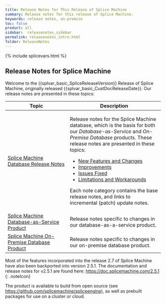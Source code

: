 ```yaml
---
title: Release Notes for This Release of Splice Machine
summary: Release notes for this release of Splice Machine.
keywords: release notes, on-premise
toc: false
product: all
sidebar:  releasenotes_sidebar
permalink: releasenotes_intro.html
folder: ReleaseNotes
---
```

<section>
<div class="TopicContent" data-swiftype-index="true" markdown="1">
{% include splicevars.html %}

# Release Notes for Splice Machine

Welcome to the {{splvar_basic_SpliceReleaseVersion}} Release of Splice Machine, originally released  {{splvar_basic_CustDocReleaseDate}}. Our release notes are presented in these topics:

<table>
    <col width="40%" />
    <col />
    <thead>
        <tr>
            <th>Topic</th>
            <th>Description</th>
        </tr>
    </thead>
    <tbody>
        <tr>
            <td><a href="releasenotes_dbintro.html">Splice Machine Database Release Notes</a></td>
            <td><p>Release notes for the Splice Machine database, which is the basis for both our <em>Database-as-Service</em> and <em>On-Premise Database</em> products. These release notes are presented in these topics:</p>
                <ul>
                    <li><a href="releasenotes_newfeatures.html">New Features and Changes</a></li>
                    <li><a href="releasenotes_improvements.html">Improvements</a></li>
                    <li><a href="releasenotes_bugfixes.html">Issues Fixed</a></li>
                    <li><a href="releasenotes_workarounds.html">Limitations and Workarounds</a></li>
                </ul>
                <p>Each note category contains the base release notes, and links to incremental (patch) update notes.</p>
            </td>
        </tr>
        <tr>
            <td><a href="releasenotes_dbaas.html">Splice Machine Database-as-Service Product</a></td>
            <td>Release notes specific to changes in our database-as-a-service product.</td>
        </tr>
        <tr>
            <td><a href="releasenotes_onprem.html">Splice Machine On-Premise Database Product</a></td>
            <td>Release notes specific to changes in our on-premise database product.</td>
        </tr>
    </tbody>
</table>

Most of the features incorporated into the release 2.7 of Splice Machine have also been backported into version 2.5.1. The documentation and release notes for v2.5.1 are found here: <a href="https://doc.splicemachine.com/2.5.1" target="_blank">https://doc.splicemachine.com/2.5.1
{: .noteIcon}

The product is available to build from open source (see <https://github.com/splicemachine/spliceengine>), as well as prebuilt packages for use on a cluster or cloud.

</div>
</section>
